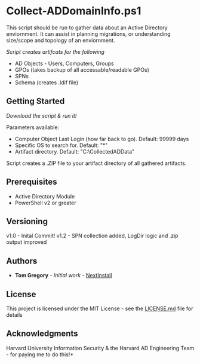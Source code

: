 # Collect-ADDomainInfo.ps1

This script should be run to gather data about an Active Directory enviornment. It can assist in planning migrations, or understanding size/scope and topology of an enviornment.

*Script creates artifcats for the following*
* AD Objects - Users, Computers, Groups
* GPOs (takes backup of all accessable/readable GPOs)
* SPNs
* Schema (creates .ldif file)

## Getting Started

*Download the script & run it!*

Parameters available:
* Computer Object Last Login (how far back to go). Default: 99999 days
* Specific OS to search for. Default: "*"
* Artifact directory. Default: "C:\CollectedADData"

Script creates a .ZIP file to your artifact directory of all gathered artifacts.


## Prerequisites

* Active Directory Module
* PowerShell v2 or greater

## Versioning

v1.0 - Inital Commit!
v1.2 - SPN collection added, LogDir logic and .zip output improved

## Authors

* **Tom Gregory** - *Initial work* - [NextInstall](https://github.com/NextInstall)

## License

This project is licensed under the MIT License - see the [LICENSE.md](LICENSE.md) file for details

## Acknowledgments

Harvard University Information Security & the Harvard AD Engineering Team - for paying me to do this!*
